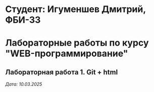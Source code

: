 # Студент: Игуменшев Дмитрий, ФБИ-33

# Лабораторные работы по курсу "WEB-программирование"

## Лабораторная работа 1. Git + html

*Дата: 10.03.2025*

